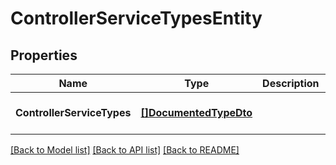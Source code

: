 # ControllerServiceTypesEntity

## Properties
Name | Type | Description | Notes
------------ | ------------- | ------------- | -------------
**ControllerServiceTypes** | [**[]DocumentedTypeDto**](DocumentedTypeDTO.md) |  | [optional] [default to null]

[[Back to Model list]](../pkg/nifi/README.md#documentation-for-models) [[Back to API list]](../pkg/nifi/README.md#documentation-for-api-endpoints) [[Back to README]](../pkg/nifi/README.md)


